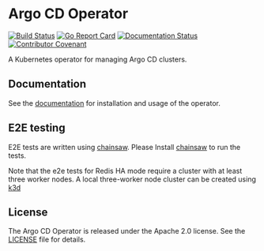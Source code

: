 # Argo CD Operator

[![Build Status](https://travis-ci.org/argoproj-labs/argocd-operator.svg?branch=master)](https://travis-ci.org/argoproj-labs/argocd-operator)
[![Go Report Card](https://goreportcard.com/badge/argoproj-labs/argocd-operator "Go Report Card")](https://goreportcard.com/report/argoproj-labs/argocd-operator)
[![Documentation Status](https://readthedocs.org/projects/argocd-operator/badge/?version=latest)](https://argocd-operator.readthedocs.io/en/latest/?badge=latest)
[![Contributor Covenant](https://img.shields.io/badge/Contributor%20Covenant-v2.0%20adopted-ff69b4.svg)](code-of-conduct.md) 

A Kubernetes operator for managing Argo CD clusters.

## Documentation

See the [documentation][docs] for installation and usage of the operator.

## E2E testing

E2E tests are written using [chainsaw](https://kyverno.github.io/chainsaw). Please Install [chainsaw](https://kyverno.github.io/chainsaw/latest/install/) to run the tests.

Note that the e2e tests for Redis HA mode require a cluster with at least three worker nodes.  A local three-worker node
cluster can be created using [k3d](https://k3d.io/)

## License

The Argo CD Operator is released under the Apache 2.0 license. See the [LICENSE][license_file] file for details.

[docs]:https://argocd-operator.readthedocs.io
[license_file]:./LICENSE
